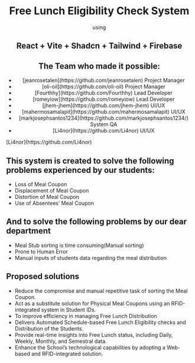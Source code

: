 <div align="center">
  <h1>Free Lunch Eligibility Check System</h1>
  using <br />
  <h2>React + Vite + Shadcn + Tailwind + Firebase</h2>
</div>

<div align="center">
  <h2>The Team who made it possible:</h2>
  <ul>
    <li> [jeanrosetalen](https://github.com/jeanrosetalen) Project Manager </li>
    <li> [oli-oil](https://github.com/oli-oil) Project Manager </li>
    <li> [Fourthhy](https://github.com/Fourthhy) Lead Developer </li>
    <li> [romeyiow](https://github.com/romeyiow) Lead Developer </li>
    <li> [jhem-jhem](https://github.com/jhem-jhem) UI/UX </li>
    <li> [mahermosamalapit](https://github.com/mahermosamalapit) UI/UX </li>
    <li> [markjosephsantos1234](https://github.com/markjosephsantos1234/) System QA </li>
    <li> [Li4nor](https://github.com/Li4nor) UI/UX </li>
  </ul>
</div>
[Li4nor](https://github.com/Li4nor)

<h2>This system is created to solve the following problems experienced by our students:</h2>
<ul>
  <li>Loss of Meal Coupon
  <li>Displacement of Meal Coupon </li>
  <li>Distortion of Meal Coupon</li>
  <li>Use of Absentees’ Meal Coupon</li>
</ul>

<h2>And to solve the following problems by our dear department</h2>
<ul>
  <li>Meal Stub sorting is time consuming(Manual sorting)</li>
  <li>Prone to Human Error</li>
  <li>Manual inputs of students data regarding the meal distribution </li>
</ul>

<h2> Proposed solutions </h2>
<ul>
  <li>Reduce the compromise and manual repetitive task of sorting the Meal Coupon. </li>
  <li>Act as a substitute solution for Physical Meal Coupons using an RFID-integrated system in Student IDs.  </li>
  <li>To improve efficiency in managing Free Lunch Distribution </li>
  <li>Delivers Automated Schedule-based Free Lunch Eligibility checks and Distribution of the Students. </li>
  <li>Provide real-time insights into Free Lunch status, including Daily, Weekly, Monthly, and Semestral data. </li>
  <li>Enhance the School’s technological capabilities by adopting a Web-based and RFID-integrated solution. </li>
</ul>
